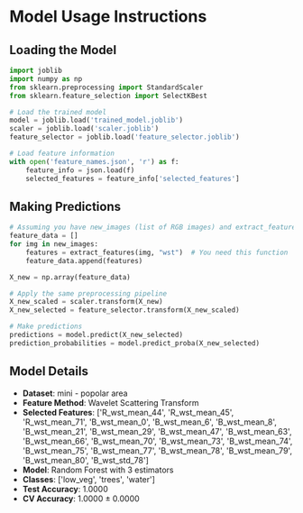 # Model Usage Instructions

## Loading the Model
```python
import joblib
import numpy as np
from sklearn.preprocessing import StandardScaler
from sklearn.feature_selection import SelectKBest

# Load the trained model
model = joblib.load('trained_model.joblib')
scaler = joblib.load('scaler.joblib')
feature_selector = joblib.load('feature_selector.joblib')

# Load feature information
with open('feature_names.json', 'r') as f:
    feature_info = json.load(f)
    selected_features = feature_info['selected_features']
```

## Making Predictions
```python
# Assuming you have new_images (list of RGB images) and extract_features function
feature_data = []
for img in new_images:
    features = extract_features(img, "wst")  # You need this function
    feature_data.append(features)

X_new = np.array(feature_data)

# Apply the same preprocessing pipeline
X_new_scaled = scaler.transform(X_new)
X_new_selected = feature_selector.transform(X_new_scaled)

# Make predictions
predictions = model.predict(X_new_selected)
prediction_probabilities = model.predict_proba(X_new_selected)
```

## Model Details
- **Dataset**: mini - popolar area
- **Feature Method**: Wavelet Scattering Transform
- **Selected Features**: ['R_wst_mean_44', 'R_wst_mean_45', 'R_wst_mean_71', 'B_wst_mean_0', 'B_wst_mean_6', 'B_wst_mean_8', 'B_wst_mean_21', 'B_wst_mean_29', 'B_wst_mean_47', 'B_wst_mean_63', 'B_wst_mean_66', 'B_wst_mean_70', 'B_wst_mean_73', 'B_wst_mean_74', 'B_wst_mean_75', 'B_wst_mean_77', 'B_wst_mean_78', 'B_wst_mean_79', 'B_wst_mean_80', 'B_wst_std_78']
- **Model**: Random Forest with 3 estimators
- **Classes**: ['low_veg', 'trees', 'water']
- **Test Accuracy**: 1.0000
- **CV Accuracy**: 1.0000 ± 0.0000

